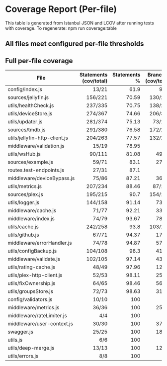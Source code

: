 # Coverage Report (Per-file)

This table is generated from Istanbul JSON and LCOV after running tests with coverage.
To regenerate: npm run coverage:table

## All files meet configured per-file thresholds

## Full per-file coverage

| File                          | Statements (cov/total) | Statements % | Branches (cov/total) | Branches % | Functions (cov/total) | Functions % | Lines (cov/total) | Lines % | Meets thresholds |
| ----------------------------- | ---------------------: | -----------: | -------------------: | ---------: | --------------------: | ----------: | ----------------: | ------: | :--------------: |
| config/index.js               |                  13/21 |         61.9 |                 9/13 |      69.23 |                  6/14 |       42.86 |             13/20 |      65 |        ✅        |
| sources/jellyfin.js           |                156/221 |        70.59 |              130/220 |      59.09 |                 18/22 |       81.82 |           153/209 |   73.21 |        ✅        |
| utils/healthCheck.js          |                237/335 |        70.75 |              138/228 |      60.53 |                 30/43 |       69.77 |           221/313 |   70.61 |        ✅        |
| utils/deviceStore.js          |                274/367 |        74.66 |              206/325 |      63.38 |                 43/53 |       81.13 |           245/307 |    79.8 |        ✅        |
| utils/updater.js              |                281/374 |        75.13 |               73/130 |      56.15 |                 30/41 |       73.17 |           276/367 |    75.2 |        ✅        |
| sources/tmdb.js               |                291/380 |        76.58 |              172/299 |      57.53 |                 42/48 |        87.5 |           280/363 |   77.13 |        ✅        |
| utils/jellyfin-http-client.js |                204/263 |        77.57 |              132/244 |       54.1 |                 34/35 |       97.14 |           198/251 |   78.88 |        ✅        |
| middleware/validation.js      |                  15/19 |        78.95 |                  5/8 |       62.5 |                   4/5 |          80 |             13/16 |   81.25 |        ✅        |
| utils/wsHub.js                |                 90/111 |        81.08 |                49/78 |      62.82 |                 15/18 |       83.33 |            90/107 |   84.11 |        ✅        |
| sources/example.js            |                  59/71 |         83.1 |                27/39 |      69.23 |                   5/6 |       83.33 |             58/67 |   86.57 |        ✅        |
| routes.test-endpoints.js      |                  27/31 |         87.1 |                  2/2 |        100 |                   4/4 |         100 |             24/28 |   85.71 |        ✅        |
| middleware/deviceBypass.js    |                  75/86 |        87.21 |                36/46 |      78.26 |                 11/14 |       78.57 |             68/72 |   94.44 |        ✅        |
| utils/metrics.js              |                207/234 |        88.46 |               87/110 |      79.09 |                 38/40 |          95 |           198/224 |   88.39 |        ✅        |
| sources/plex.js               |                195/215 |         90.7 |              154/195 |      78.97 |                 27/32 |       84.38 |           173/191 |   90.58 |        ✅        |
| utils/logger.js               |                144/158 |        91.14 |                73/99 |      73.74 |                 36/40 |          90 |           127/135 |   94.07 |        ✅        |
| middleware/cache.js           |                  71/77 |        92.21 |                33/43 |      76.74 |                 17/19 |       89.47 |             70/75 |   93.33 |        ✅        |
| middleware/index.js           |                  74/79 |        93.67 |                78/86 |       90.7 |                 14/14 |         100 |             69/70 |   98.57 |        ✅        |
| utils/cache.js                |                242/258 |         93.8 |              103/119 |      86.55 |                 34/39 |       87.18 |           238/252 |   94.44 |        ✅        |
| utils/github.js               |                  67/71 |        94.37 |                17/18 |      94.44 |                 12/14 |       85.71 |             67/71 |   94.37 |        ✅        |
| middleware/errorHandler.js    |                  74/78 |        94.87 |                57/62 |      91.94 |                   8/9 |       88.89 |             70/74 |   94.59 |        ✅        |
| utils/configBackup.js         |                104/108 |         96.3 |                41/48 |      85.42 |                 12/13 |       92.31 |             99/99 |     100 |        ✅        |
| middleware/validate.js        |                102/105 |        97.14 |                43/51 |      84.31 |                 18/19 |       94.74 |            97/100 |      97 |        ✅        |
| utils/rating-cache.js         |                  48/49 |        97.96 |                12/12 |        100 |                   8/8 |         100 |             48/49 |   97.96 |        ✅        |
| utils/plex-http-client.js     |                  52/53 |        98.11 |                25/31 |      80.65 |                   6/6 |         100 |             52/53 |   98.11 |        ✅        |
| utils/fixOwnership.js         |                  64/65 |        98.46 |                56/66 |      84.85 |                   8/8 |         100 |             58/59 |   98.31 |        ✅        |
| utils/groupsStore.js          |                  72/73 |        98.63 |                31/43 |      72.09 |                 14/14 |         100 |             62/63 |   98.41 |        ✅        |
| config/validators.js          |                  10/10 |          100 |                  2/2 |        100 |                   3/3 |         100 |               9/9 |     100 |        ✅        |
| middleware/metrics.js         |                  36/36 |          100 |                25/26 |      96.15 |                   4/4 |         100 |             36/36 |     100 |        ✅        |
| middleware/rateLimiter.js     |                    4/4 |          100 |                  4/4 |        100 |                   2/2 |         100 |               4/4 |     100 |        ✅        |
| middleware/user-context.js    |                  30/30 |          100 |                37/45 |      82.22 |                   4/4 |         100 |             30/30 |     100 |        ✅        |
| swagger.js                    |                  25/25 |          100 |                18/21 |      85.71 |                   4/4 |         100 |             21/21 |     100 |        ✅        |
| utils.js                      |                    6/6 |          100 |                  0/0 |        100 |                   1/1 |         100 |               5/5 |     100 |        ✅        |
| utils/deep-merge.js           |                  13/13 |          100 |                12/13 |      92.31 |                   2/2 |         100 |             11/11 |     100 |        ✅        |
| utils/errors.js               |                    8/8 |          100 |                  1/1 |        100 |                   4/4 |         100 |               8/8 |     100 |        ✅        |

